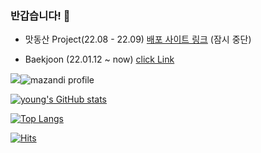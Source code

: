 ### 반갑습니다! 👋 
- 맛동산 Project(22.08 - 22.09) [배포 사이트 링크](https://flavourtown.site) (잠시 중단)

- Baekjoon (22.01.12 ~ now) [click Link](https://solved.ac/ny2485)

[![](http://mazassumnida.wtf/api/v2/generate_badge?boj=ny2485)](https://solved.ac/ny2485/)![mazandi profile](http://mazandi.herokuapp.com/api?handle=ny2485&theme=warm)

[![young's GitHub stats](https://github-readme-stats.vercel.app/api?username=young0264)](https://github.com/young0264/young0264/blob/main/README.md)

[![Top Langs](https://github-readme-stats.vercel.app/api/top-langs/?username=young0264&layout=compact)](https://github.com/young0264/young0264/blob/main/README.md)

[![Hits](https://hits.seeyoufarm.com/api/count/incr/badge.svg?url=https%3A%2F%2Fgithub.com%2Fyoung0264&count_bg=%232B72D7&title_bg=%23555555&icon=&icon_color=%232F31E5&title=hits&edge_flat=false)](https://hits.seeyoufarm.com)

<!--
**young0264/young0264** is a ✨ _special_ ✨ repository because its `README.md` (this file) appears on your GitHub profile.

Here are some ideas to get you started:

- 🔭 I’m currently working on ...
- 🌱 I’m currently learning ...
- 👯 I’m looking to collaborate on ...
- 🤔 I’m looking for help with ...
- 💬 Ask me about ...
- 📫 How to reach me: ...
- 😄 Pronouns: ...
- ⚡ Fun fact: ...
-->
